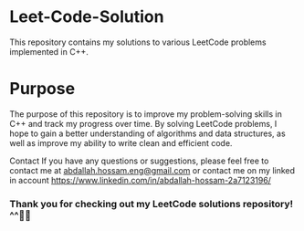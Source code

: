 # Leet-Code-Solution

This repository contains my solutions to various LeetCode problems implemented in C++.

# Purpose
The purpose of this repository is to improve my problem-solving skills in C++ and track my progress over time. By solving LeetCode problems, I hope to gain a better understanding of algorithms and data structures, as well as improve my ability to write clean and efficient code.

Contact
If you have any questions or suggestions, please feel free to contact me at abdallah.hossam.eng@gmail.com
or contact me on my linked in account https://www.linkedin.com/in/abdallah-hossam-2a7123196/

### Thank you for checking out my LeetCode solutions repository! ^^🙏😃
